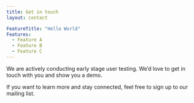 ```yaml
---
title: Get in touch
layout: contact

FeatureTitle: "Hello World"
Features:
  - Feature A
  - Feature B
  - Feature C
---
```


We are actively conducting early stage user testing. We’d love to get in touch with you and show you a demo.

If you want to learn more and stay connected, feel free to sign up to our mailing list.
